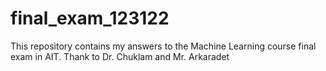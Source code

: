 # final_exam_123122
This repository contains my answers to the Machine Learning course final exam in AIT.
Thank to Dr. Chuklam and Mr. Arkaradet
